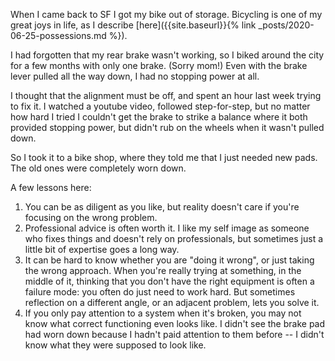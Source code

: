 When I came back to SF I got my bike out of storage. Bicycling is one of my great joys in life, as I describe [here]({{site.baseurl}}{% link _posts/2020-06-25-possessions.md %}).

I had forgotten that my rear brake wasn't working, so I biked around the city for a few months with only one brake. (Sorry mom!) Even with the brake lever pulled all the way down, I had no stopping power at all.

I thought that the alignment must be off, and spent an hour last week trying to fix it. I watched a youtube video, followed step-for-step, but no matter how hard I tried I couldn't get the brake to strike a balance where it both provided stopping power, but didn't rub on the wheels when it wasn't pulled down.

So I took it to a bike shop, where they told me that I just needed new pads. The old ones were completely worn down.

A few lessons here:
1. You can be as diligent as you like, but reality doesn't care if you're focusing on the wrong problem.
1. Professional advice is often worth it. I like my self image as someone who fixes things and doesn't rely on professionals, but sometimes just a little bit of expertise goes a long way.
1. It can be hard to know whether you are "doing it wrong", or just taking the wrong approach. When you're really trying at something, in the middle of it, thinking that you don't have the right equipment is often a failure mode: you often do just need to work hard. But sometimes reflection on a different angle, or an adjacent problem, lets you solve it.
1. If you only pay attention to a system when it's broken, you may not know what correct functioning even looks like. I didn't see the brake pad had worn down because I hadn't paid attention to them before -- I didn't know what they were supposed to look like.


